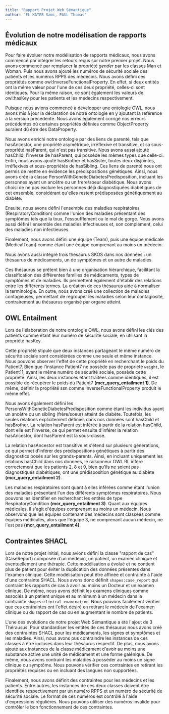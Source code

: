 ```yaml
---
title: "Rapport Projet Web Sémantique"
author: "EL KATEB Sami, PAUL Thomas"
---
```


## Évolution de notre modélisation de rapports médicaux

Pour faire évoluer notre modélisation de rapports médicaux, nous avons commencé
par intégrer les retours reçus sur notre premier projet. 
Nous avons commencé par remplacer la propriété _gender_ par les classes Man et Woman. 
Puis nous avons ajouté les numéros de sécurité sociale des patients et les numéros
RPPS des médecins. 
Nous avons défini ces propriétés comme owl:InverseFunctionalProperty.
En effet, si deux entités ont la même valeur pour l'une de ces deux propriété, celles-ci sont identiques.
Pour la même raison, ce sont également les valeurs de owl:hasKey pour les patients et les médecins respectivement.

Puisque nous avions commencé à développer une ontologie OWL,
nous avons mis à jour la déclaration de notre ontologie en y ajoutant la référence à la version précédente.
Nous avons également corrigé nos erreurs précédentes où certaines propriétés définies comme ObjectProperty 
auraient dû être des DataProperty.

Nous avons enrichi notre ontologie par des liens de parenté,
tels que hasAncestor, une propriété asymétrique,
irréflexive et transitive, et sa sous-propriété hasParent, qui n'est pas transitive.
Nous avons aussi ajouté hasChild, l'inverse de hasParent, qui possède les mêmes types que celle-ci.
Enfin, nous avons ajouté hasBrother et hasSister, toutes deux disjointes, irréflexives et sous-propriétés de hasSibling.
Ces liens de parenté nous ont permis de mettre en évidence les prédispositions génétiques. Ainsi,
nous avons créé la classe PersonWithGeneticDiabetesPredisposition,
incluant les personnes ayant un ancêtre ou un frère/soeur diabétique.
Nous avons choisi de ne pas exclure les personnes déjà diagnostiquées diabétiques de cet ensemble,
considérant qu'elles restent prédisposées génétiquement au diabète.

Ensuite, nous avons défini l'ensemble des maladies respiratoires (RespiratoryCondition)
comme l'union des maladies présentant des symptômes tels que la toux,
l'essoufflement ou le mal de gorge. Nous avons aussi défini l'ensemble des maladies infectieuses et,
son complément, celui des maladies non infectieuses.

Finalement, nous avons défini une équipe (Team), puis une équipe médicale (MedicalTeam) comme étant une équipe comprenant au moins un médecin.

Nous avons aussi intégré trois thésaurus SKOS dans nos données :
un thésaurus de médicaments, un de symptômes et un autre de maladies.

Ces thésaurus se prêtent bien à une organisation hiérarchique,
facilitant la classification des différentes familles de médicaments,
types de symptômes et de maladies. Ils permettent également d'établir des relations entre les différents termes.
La création de ces thésaurus aide à normaliser la terminologie. En outre,
nous avons créé une collection de maladies contagieuses,
permettant de regrouper les maladies selon leur contagiosité, contrairement au thésaurus organisé par organe atteint.

## OWL Entailment

Lors de l'élaboration de notre ontologie OWL, nous avons défini les clés des patients comme étant leur numéro de sécurité sociale,
en utilisant la propriété hasKey.

Cette propriété stipule que deux instances partageant le même numéro de sécurité sociale sont considérées comme une seule et même instance.
Nous pouvons observer l'effet de cette propriété en recherchant le poids du Patient7.
Bien que l'instance Patient7 ne possède pas de propriété `weight`, le Patient11, ayant le même numéro de sécurité sociale,
possède cette propriété. Ainsi, les deux instances étant traitées comme identiques,
il est possible de récupérer le poids du Patient7 **(mcr_query_entailment 1)**. 
De même, définir la propriété ssn comme InverseFunctionalProperty produit le même effet.

Nous avons également défini les PersonsWithGeneticDiabetesPredisposition comme étant 
les individus ayant un ancêtre ou un sibling (frère/soeur) atteint de diabète. 
Toutefois, les seules relations explicitement définies dans nos données sont hasChild et hasBrother.
La relation hasParent est inférée à partir de la relation hasChild,
dont elle est l'inverse, ce qui permet ensuite d'inférer la relation hasAncestor,
dont hasParent est la sous-classe.

La relation hasAncestor est transitive et s'étend sur plusieurs générations,
ce qui permet d'inférer des prédispositions génétiques à partir des diagnostics posés sur les grands-parents.
Ainsi, en incluant uniquement les relations hasChild dans nos données,
le raisonneur OWL RL infère correctement que les patients 2, 8 et 9,
bien qu'ils ne soient pas diagnostiqués diabétiques, ont une prédisposition génétique au diabète **(mcr_query_entailment 2)**.

Les maladies respiratoires sont quant à elles inférées comme étant l'union des maladies présentant 
l'un des différents symptômes respiratoires.
Nous pouvons les identifier en recherchant les entités de type RespiratoryCondition **(mcr_query_entailment 3)**. 
Quant aux équipes médicales, il s'agit d'équipes comprenant au moins un médecin. 
Nous observons que les équipes contenant des médecins sont classées comme équipes médicales,
alors que l'équipe 3, ne comprenant aucun médecin, ne l'est pas **(mcr_query_entailment 4)**.

## Contraintes SHACL 

Lors de notre projet initial, nous avions défini la classe "rapport de cas" 
(CaseReport) composée d'un médecin, un patient, un examen clinique et éventuellement une thérapie. 
Cette modélisation a évolué et ne contient plus de patient pour éviter la duplication
des données présentes dans l'examen clinique. 
Cette modélisation peut être affinée et contrainte à l'aide d'une contrainte SHACL. 
Nous avons donc définit `shapes:case_report` qui contraint les rapports
de cas à avoir au moins un Docteur et un examen clinique.
De même, nous avons définit les examens cliniques comme associés à un patient unique
et au minimum à un médecin dans la contrainte `shapes:clinical_examination`. 
Nous pouvons facilement vérifier que ces contraintes ont l'effet désiré en retirant le médecin de l'examen clinique
ou du rapport de cas ou en augmentant le nombre de patients.

L'une des évolutions de notre projet Web Sémantique a été l'ajout de 3 Thérausus. Pour 
standardiser les entités de ces thésaurus nous avons créé des contraintes SHACL pour les
médicaments, les signes et symptômes et les maladies. Ainsi, nous avons pus contraindre les instances
de ces classes à être incluses dans leur thésaurus respectif. De plus, nous avons
ajouté aux instances de la classe médicament d'avoir au moins une substance active une unité de médicament et une
forme galénique. De même, nous avons contraint les maladies à posséder au moins un signe clinique ou symptôme. Nous 
pouvons vérifier ces contraintes en retirant les propriétés requises ou en incluant des langues non supportées.

Finalement, nous avons définit des contraintes pour les médecins et les patients. Entre autres, les
instances de ces deux classes doivent être identifiée respectivement par un numéro RPPS et un numéro de sécurité de sécurité sociale.
Le format de ces numéros est contrôlé à l'aide d'expressions régulières. Nous pouvons utiliser des numéros invalide pour 
contrôler le bon fonctionnement de ces contraintes.
